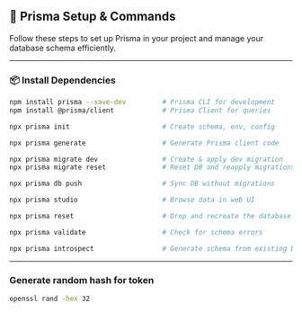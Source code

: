 ## 🔧 Prisma Setup & Commands

Follow these steps to set up Prisma in your project and manage your database schema efficiently.

---

### 📦 Install Dependencies

```bash
npm install prisma --save-dev         # Prisma CLI for development
npm install @prisma/client            # Prisma Client for queries
```

```bash
npx prisma init                       # Create schema, env, config
```

```bash
npx prisma generate                   # Generate Prisma client code
```

```bash
npx prisma migrate dev                # Create & apply dev migration
npx prisma migrate reset              # Reset DB and reapply migrations
```

```bash
npx prisma db push                    # Sync DB without migrations
```

```bash
npx prisma studio                     # Browse data in web UI
```

```bash
npx prisma reset                      # Drop and recreate the database
```

```bash
npx prisma validate                   # Check for schema errors
```

```bash
npx prisma introspect                 # Generate schema from existing DB
```

---

### Generate random hash for token

```bash
openssl rand -hex 32
```
